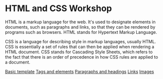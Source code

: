 # HTML and CSS Workshop

HTML is a markup language for the web. It's used to designate elements in documents, such as paragraphs and links, so that they can be rendered by programs such as browsers. HTML stands for Hypertext Markup Language.

CSS is a language for describing style in markup languages, usually HTML. CSS is essentially a set of rules that can then be applied when rendering a HTML document. CSS stands for Cascading Style Sheets, which refers to the fact that there is an order of precedence in how CSS rules are applied to a document.

[Basic template](basic.md)
[Tags and elements](elements.md)
[Paragraphs and headings](p_and_h.md)
[Links](links.md)
[Images](images.md)




